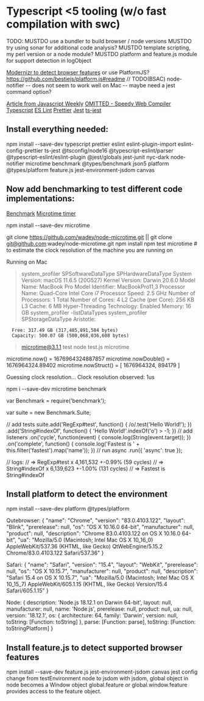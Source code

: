 # Typescript <5 tooling (w/o fast compilation with swc)

TODO:
MUSTDO use a bundler to build browser / node versions
MUSTDO try using sonar for additional code analysis?
MUSTDO template scripting, my perl version or a node module?
MUSTDO platform and feature.js module for support detection in logObject 

[Modernizr to detect browser features](http://html5doctor.com/using-modernizr-to-detect-html5-features-and-provide-fallbacks/#:~:text=Modernizr%20is%20a%20JavaScript%20library,that%20do%20not%20support%20them.)
or use PlatformJS? https://github.com/bestiejs/platform.js#readme
// TODO(BSAC) node-notifier -- does not seem to work well on Mac -- maybe need a jest command option?

[Article from Javascript Weekly](https://featurist.co.uk/blog/running-typescript-in-node-with-near-zero-compilation-cost/)
[OMITTED - Speedy Web Compiler](https://swc.rs)
[Typescript](https://www.typescriptlang.org)
[ES Lint](https://typescript-eslint.io/getting-started)
[Prettier](https://blog.logrocket.com/linting-typescript-eslint-prettier/)
[Jest](https://jestjs.io/docs/getting-started)
[ts-jest](https://kulshekhar.github.io/ts-jest/docs/getting-started/installation)

## Install everything needed:

npm install --save-dev typescript prettier eslint eslint-plugin-import eslint-config-prettier ts-jest @tsconfig/node16 @typescript-eslint/parser @typescript-eslint/eslint-plugin @jest/globals jest-junit nyc-dark node-notifier  microtime benchmark @types/benchmark json5 platform @types/platform feature.js jest-environment-jsdom canvas

## Now add benchmarking to test different code implementations:

[Benchmark](https://openbase.com/js/benchmark)
[Microtime timer](https://github.com/wadey/node-microtime)

npm install --save-dev microtime

git clone https://github.com/wadey/node-microtime.git
|| git clone git@github.com:wadey/node-microtime.git
npm install
npm test microtime # to estimate the clock resolution of the machine you are running on

Running on Mac 
>system_profiler SPSoftwareDataType SPHardwareDataType
      System Version: macOS 11.6.5 (20G527)
      Kernel Version: Darwin 20.6.0
      Model Name: MacBook Pro
      Model Identifier: MacBookPro11,3
      Processor Name: Quad-Core Intel Core i7
      Processor Speed: 2.5 GHz
      Number of Processors: 1
      Total Number of Cores: 4
      L2 Cache (per Core): 256 KB
      L3 Cache: 6 MB
      Hyper-Threading Technology: Enabled
      Memory: 16 GB
>system_profiler -listDataTypes
> system_profiler SPStorageDataType
    Aristotle:

      Free: 317.49 GB (317,485,891,584 bytes)
      Capacity: 500.07 GB (500,068,036,608 bytes)


> microtime@3.1.1 test
> node test.js microtime

microtime.now() = 1676964324887857
microtime.nowDouble() = 1676964324.89402
microtime.nowStruct() = [ 1676964324, 894179 ]

Guessing clock resolution...
Clock resolution observed: 1us


npm i --save-dev microtime benchmark

var Benchmark = require('benchmark');

var suite = new Benchmark.Suite;

// add tests
suite.add('RegExp#test', function() {
  /o/.test('Hello World!');
})
.add('String#indexOf', function() {
  'Hello World!'.indexOf('o') > -1;
})
// add listeners
.on('cycle', function(event) {
  console.log(String(event.target));
})
.on('complete', function() {
  console.log('Fastest is ' + this.filter('fastest').map('name'));
})
// run async
.run({ 'async': true });

// logs:
// => RegExp#test x 4,161,532 +-0.99% (59 cycles)
// => String#indexOf x 6,139,623 +-1.00% (131 cycles)
// => Fastest is String#indexOf

## Install platform to detect the environment

npm install --save-dev platform @types/platform

Qutebrowser:
{
    "name": "Chrome",
    "version": "83.0.4103.122",
    "layout": "Blink",
    "prerelease": null,
    "os": "OS X 10.16.0 64-bit",
    "manufacturer": null,
    "product": null,
    "description": "Chrome 83.0.4103.122 on OS X 10.16.0 64-bit",
    "ua": "Mozilla/5.0 (Macintosh; Intel Mac OS X 10_16_0) AppleWebKit/537.36 (KHTML, like Gecko) QtWebEngine/5.15.2 Chrome/83.0.4103.122 Safari/537.36"
}

Safari:
{
    "name": "Safari",
    "version": "15.4",
    "layout": "WebKit",
    "prerelease": null,
    "os": "OS X 10.15.7",
    "manufacturer": null,
    "product": null,
    "description": "Safari 15.4 on OS X 10.15.7",
    "ua": "Mozilla/5.0 (Macintosh; Intel Mac OS X 10_15_7) AppleWebKit/605.1.15 (KHTML, like Gecko) Version/15.4 Safari/605.1.15"
}

Node:
{
  description: 'Node.js 18.12.1 on Darwin 64-bit',
  layout: null,
  manufacturer: null,
  name: 'Node.js',
  prerelease: null,
  product: null,
  ua: null,
  version: '18.12.1',
  os: {
    architecture: 64,
    family: 'Darwin',
    version: null,
    toString: [Function: toString]
  },
  parse: [Function: parse],
  toString: [Function: toStringPlatform]
}

## Install feature.js to detect supported browser features

npm install --save-dev feature.js jest-environment-jsdom canvas
jest config change from testEnvironment node to jsdom
with jsdom, global object in node becomes a Window object
global.feature or global.window.feature provides access to the feature object.
